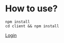 # How to use?
```
npm install
cd client && npm install
```
[Login](https://github.com/BanguisMV/auth-boilerplate/blob/main/preview/Login.JPG?raw=true)
